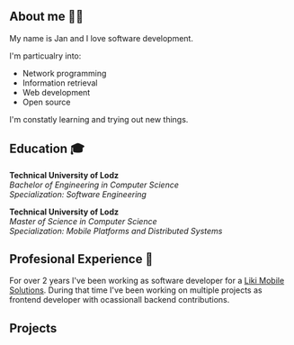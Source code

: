 ## About me 🧑‍💻
My name is Jan and I love software development.

I'm particualry into:
- Network programming
- Information retrieval
- Web development
- Open source

I'm constatly learning and trying out new things.

## Education 🎓
**Technical University of Lodz** \
*Bachelor of Engineering in Computer Science* \
*Specialization: Software Engineering*

**Technical University of Lodz** \
*Master of Science in Computer Science* \
*Specialization: Mobile Platforms and Distributed Systems*

## Profesional Experience 🏢
For over 2 years I've been working as software developer for a [Liki Mobile Solutions](https://likims.com/). During that time I've been working on multiple projects as frontend developer with ocassionall backend contributions.


## Projects
